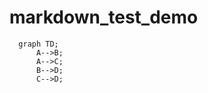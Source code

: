 # markdown_test_demo

```mermaid
  graph TD;
      A-->B;
      A-->C;
      B-->D;
      C-->D;
```
